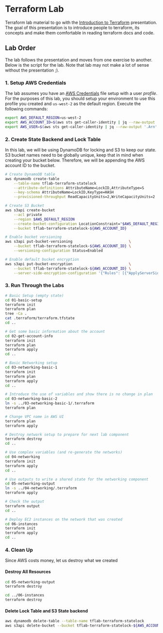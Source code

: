 # Terraform Lab

Terraform lab material to go with the [Introduction to Terraform](http://bit.ly/tf-in-50min) presentation. The goal of this presentation is to introduce people to terraform, its concepts and make them comfortable in reading terraform docs and code.

## Lab Order

The lab follows the presentation and moves from one exercise to another. Below is the script for the lab. Note that lab may not make a lot of sense without the presentation ;).

### 1. Setup AWS Credentials

The lab assumes you have an [AWS Credentials](https://docs.aws.amazon.com/cli/latest/userguide/cli-config-files.html) file setup with a user _profile_. For the purposes of this lab, you should setup your environment to use this profile you created and `us-west-2` as the default region. Execute the following commands:

```bash
export AWS_DEFAULT_REGION=us-west-2
export AWS_ACCOUNT_ID=$(aws sts get-caller-identity | jq --raw-output '.Account')
export AWS_USER=$(aws sts get-caller-identity | jq --raw-output '.Arn' | awk -F'/' '{ print $2 }')
```

### 2. Create State Backend and Lock Table
In this lab, we will be using DynamoDB for locking and S3 to keep our state. S3 bucket names need to be globally unique, keep that in mind when creating your bucket below. Therefore, we will be appending the AWS account ID to the bucket.

```sh
# Create DynamoDB table
aws dynamodb create-table                                               \
    --table-name tflab-terraform-statelock                              \
    --attribute-definitions AttributeName=LockID,AttributeType=S        \
    --key-schema AttributeName=LockID,KeyType=HASH                      \
    --provisioned-throughput ReadCapacityUnits=2,WriteCapacityUnits=2

# Create S3 Bucket
aws s3api create-bucket                                                    \
    --acl private                                                          \
    --region $AWS_DEFAULT_REGION                                           \
    --create-bucket-configuration LocationConstraint="$AWS_DEFAULT_REGION" \
    --bucket tflab-terraform-statelock-${AWS_ACCOUNT_ID}

# Enable bucket versioning
aws s3api put-bucket-versioning                          \
    --bucket tflab-terraform-statelock-${AWS_ACCOUNT_ID} \
    --versioning-configuration Status=Enabled

# Enable default bucket encryption
aws s3api put-bucket-encryption                          \
    --bucket tflab-terraform-statelock-${AWS_ACCOUNT_ID} \
    --server-side-encryption-configuration '{"Rules": [{"ApplyServerSideEncryptionByDefault": {"SSEAlgorithm": "AES256"}}]}'
```


### 3. Run Through the Labs

```bash
# Basic Setup (empty state)
cd 01-basic-setup
terraform init
terraform plan
tree -Ca .
cat .terraform/terraform.tfstate
cd ..
```

```bash
# Get some basic information about the account
cd 02-get-account-info
terraform init
terraform plan
terraform apply
cd ..
```

```bash
# Basic Networking setup
cd 03-networking-basic-1
terraform init
terraform plan
terraform apply
cd ..
```

```bash
# Introduce the use of variables and show there is no change in plan
cd 03-networking-basic-2
ln -s ../03-networking-basic-1/.terraform
terraform plan

# Change VPC name in AWS UI
terraform plan
terraform apply

# Destroy network setup to prepare for next lab component
terraform destroy
cd ..
```

```bash
# Use complex variables (and re-generate the networks)
cd 04-networking
terraform init
terraform apply
cd ..
```

```bash
# Use outputs to write a shared state for the networking component
cd 05-networking-output
ln -s ../04-networking/.terraform
terraform apply

# Check the output
terraform output
cd ..
```

```bash
# Deploy EC2 instances on the network that was created
cd 06-instances
terraform init
terraform apply
cd ..
```

### 4. Clean Up

Since AWS costs money, let us destroy what we created

#### Destroy All Resources

```bash
cd 05-networking-output
terraform destroy

cd ../06-instances
terraform destroy
```

#### Delete Lock Table and S3 State backend

```bash
aws dynamodb delete-table --table-name tflab-terraform-statelock
aws s3api delete-bucket --bucket tflab-terraform-statelock-${AWS_ACCOUNT_ID} --region $AWS_DEFAULT_REGION
```

